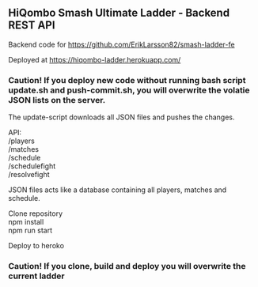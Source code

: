 ## HiQombo Smash Ultimate Ladder - Backend REST API<br />

Backend code for https://github.com/ErikLarsson82/smash-ladder-fe<br />

Deployed at https://hiqombo-ladder.herokuapp.com/<br />

### Caution! If you deploy new code without running bash script update.sh and push-commit.sh, you will overwrite the volatie JSON lists on the server.<br />
The update-script downloads all JSON files and pushes the changes.<br/>

API:<br />
/players<br />
/matches<br />
/schedule<br />
/schedulefight<br />
/resolvefight<br />

JSON files acts like a database containing all players, matches and schedule.<br />

Clone repository<br />
npm install<br />
npm run start<br />

Deploy to heroko<br />

### Caution! If you clone, build and deploy you will overwrite the current ladder
